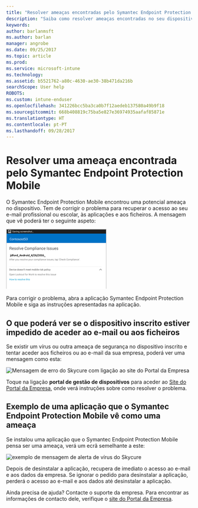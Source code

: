 ```yaml
---
title: "Resolver ameaças encontradas pelo Symantec Endpoint Protection Mobile para Android | Documentos da Microsoft"
description: "Saiba como resolver ameaças encontradas no seu dispositivo Android."
keywords: 
author: barlanmsft
ms.author: barlan
manager: angrobe
ms.date: 09/25/2017
ms.topic: article
ms.prod: 
ms.service: microsoft-intune
ms.technology: 
ms.assetid: b5521762-a80c-4630-ae30-38b471da216b
searchScope: User help
ROBOTS: 
ms.custom: intune-enduser
ms.openlocfilehash: 341226bcc5ba3ca0b7f12aedeb137580a49b9f18
ms.sourcegitcommit: 668b408819c75ba5e827e36974935aafaf85871e
ms.translationtype: HT
ms.contentlocale: pt-PT
ms.lasthandoff: 09/28/2017
---
```

# <a name="resolve-a-threat-found-by-symantec-endpoint-protection-mobile"></a>Resolver uma ameaça encontrada pelo Symantec Endpoint Protection Mobile

O Symantec Endpoint Protection Mobile encontrou uma potencial ameaça no dispositivo. Tem de corrigir o problema para recuperar o acesso ao seu e-mail profissional ou escolar, às aplicações e aos ficheiros. A mensagem que vê poderá ter o seguinte aspeto:

![O Skycure encontrou uma ameaça no dispositivo](./media/lookout-threat-found-android.png)

Para corrigir o problema, abra a aplicação Symantec Endpoint Protection Mobile e siga as instruções apresentadas na aplicação.

## <a name="what-you-might-see-if-your-enrolled-device-is-blocked-from-accessing-email-or-files"></a>O que poderá ver se o dispositivo inscrito estiver impedido de aceder ao e-mail ou aos ficheiros

Se existir um vírus ou outra ameaça de segurança no dispositivo inscrito e tentar aceder aos ficheiros ou ao e-mail da sua empresa, poderá ver uma mensagem como esta:

![Mensagem de erro do Skycure com ligação ao site do Portal da Empresa](./media/skycure-list-of-potential-issues-android.png)

Toque na ligação **portal de gestão de dispositivos** para aceder ao [Site do Portal da Empresa](https://portal.manage.microsoft.com), onde verá instruções sobre como resolver o problema.

## <a name="example-of-an-app-that-symantec-endpoint-protection-mobile-sees-as-a-threat"></a>Exemplo de uma aplicação que o Symantec Endpoint Protection Mobile vê como uma ameaça

Se instalou uma aplicação que o Symantec Endpoint Protection Mobile pensa ser uma ameaça, verá um ecrã semelhante a este:

![exemplo de mensagem de alerta de vírus do Skycure](./media/skycure-virus-alert-android.png)

Depois de desinstalar a aplicação, recupera de imediato o acesso ao e-mail e aos dados da empresa. Se ignorar o pedido para desinstalar a aplicação, perderá o acesso ao e-mail e aos dados até desinstalar a aplicação.

Ainda precisa de ajuda? Contacte o suporte da empresa. Para encontrar as informações de contacto dele, verifique o [site do Portal da Empresa](https://portal.manage.microsoft.com).

